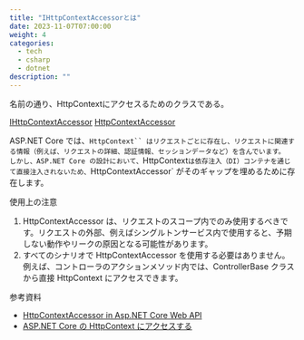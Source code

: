 ```yaml
---
title: "IHttpContextAccessorとは"
date: 2023-11-07T07:00:00
weight: 4
categories:
  - tech
  - csharp
  - dotnet
description: ""
---
```



名前の通り、HttpContextにアクセスるためのクラスである。

[IHttpContextAccessor](https://learn.microsoft.com/ja-jp/dotnet/api/microsoft.aspnetcore.http.ihttpcontextaccessor?view=aspnetcore-7.0)
[HttpContextAccessor](https://learn.microsoft.com/ja-jp/dotnet/api/microsoft.aspnetcore.http.httpcontextaccessor?view=aspnetcore-7.0)

ASP.NET Core では、`HttpContext`` はリクエストごとに存在し、リクエストに関連する情報（例えば、リクエストの詳細、認証情報、セッションデータなど）を含んでいます。
しかし、ASP.NET Core の設計において、`HttpContext`は依存注入（DI）コンテナを通じて直接注入されないため、`HttpContextAccessor` がそのギャップを埋めるために存在します。

使用上の注意

1. HttpContextAccessor は、リクエストのスコープ内でのみ使用するべきです。リクエストの外部、例えばシングルトンサービス内で使用すると、予期しない動作やリークの原因となる可能性があります。
1. すべてのシナリオで HttpContextAccessor を使用する必要はありません。例えば、コントローラのアクションメソッド内では、ControllerBase クラスから直接 HttpContext にアクセスできます。

参考資料

- [HttpContextAccessor in Asp.NET Core Web API](https://www.researchgate.net/publication/371071377_HttpContextAccessor_in_AspNET_Core_Web_API)
- [ASP.NET Core の HttpContext にアクセスする](https://learn.microsoft.com/ja-jp/aspnet/core/fundamentals/http-context?view=aspnetcore-7.0)
